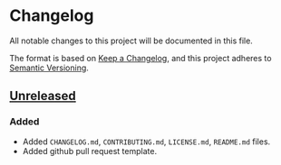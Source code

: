 # Changelog

All notable changes to this project will be documented in this file.

The format is based on [Keep a Changelog](https://keepachangelog.com/en/1.0.0/),
and this project adheres to [Semantic Versioning](https://semver.org/spec/v2.0.0.html).

## [Unreleased]

### Added

- Added `CHANGELOG.md`, `CONTRIBUTING.md`, `LICENSE.md`, `README.md` files.
- Added github pull request template.

[unreleased]: https://github.com/Nmbrs/demo-tf-multirepo-bdd
